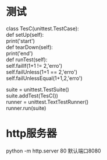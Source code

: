 测试
====

class TesC(unittest.TestCase):  
def setUp(self):  
print('start')  
def tearDown(self):  
print('end')  
def runTest(self):  
self.failIf(1+1 != 2,'erro')  
self.failUnless(1+1 == 2,'erro')  
self.failUnlessEqual(1+1,2,'erro')

suite = unittest.TestSuite()  
suite.addTest(TesC())  
runner = unittest.TextTestRunner()  
runner.run(suite)

http服务器
====

python -m http.server 80
默认端口8080